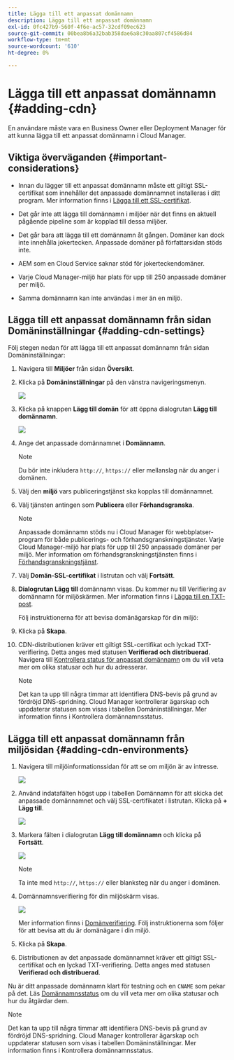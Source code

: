 ```yaml
---
title: Lägga till ett anpassat domännamn
description: Lägga till ett anpassat domännamn
exl-id: 0fc427b9-560f-4f6e-ac57-32cdf09ec623
source-git-commit: 00bea8b6a32bab358dae6a8c30aa807cf4586d84
workflow-type: tm+mt
source-wordcount: '610'
ht-degree: 0%

---
```


# Lägga till ett anpassat domännamn {#adding-cdn}

En användare måste vara en Business Owner eller Deployment Manager för att kunna lägga till ett anpassat domännamn i Cloud Manager.

## Viktiga överväganden {#important-considerations}

* Innan du lägger till ett anpassat domännamn måste ett giltigt SSL-certifikat som innehåller det anpassade domännamnet installeras i ditt program. Mer information finns i [Lägga till ett SSL-certifikat](/help/implementing/cloud-manager/managing-ssl-certifications/add-ssl-certificate.md).

* Det går inte att lägga till domännamn i miljöer när det finns en aktuell pågående pipeline som är kopplad till dessa miljöer.

* Det går bara att lägga till ett domännamn åt gången. Domäner kan dock inte innehålla jokertecken. Anpassade domäner på författarsidan stöds inte.

* AEM som en Cloud Service saknar stöd för jokerteckendomäner.

* Varje Cloud Manager-miljö har plats för upp till 250 anpassade domäner per miljö.

* Samma domännamn kan inte användas i mer än en miljö.

## Lägga till ett anpassat domännamn från sidan Domäninställningar {#adding-cdn-settings}

Följ stegen nedan för att lägga till ett anpassat domännamn från sidan Domäninställningar:

1. Navigera till **Miljöer** från sidan **Översikt**.

1. Klicka på **Domäninställningar** på den vänstra navigeringsmenyn.

   ![](/help/implementing/cloud-manager/assets/cdn/cdn-create.png)

1. Klicka på knappen **Lägg till domän** för att öppna dialogrutan **Lägg till domännamn**.

   ![](/help/implementing/cloud-manager/assets/cdn/add-cdn1.png)

1. Ange det anpassade domännamnet i **Domännamn**.

   >[!NOTE]
   >Du bör inte inkludera `http://`, `https://` eller mellanslag när du anger i domänen.

1. Välj den **miljö** vars publiceringstjänst ska kopplas till domännamnet.

1. Välj tjänsten antingen som **Publicera** eller **Förhandsgranska**.

   >[!NOTE]
   >Anpassade domännamn stöds nu i Cloud Manager för webbplatser-program för både publicerings- och förhandsgranskningstjänster. Varje Cloud Manager-miljö har plats för upp till 250 anpassade domäner per miljö. Mer information om förhandsgranskningstjänsten finns i [Förhandsgranskningstjänst](/help/implementing/cloud-manager/manage-environments.md#preview-service).

1. Välj **Domän-SSL-certifikat** i listrutan och välj **Fortsätt**.

1. **Dialogrutan Lägg till** domännamn visas. Du kommer nu till Verifiering av domännamn för miljöskärmen. Mer information finns i [Lägga till en TXT-post](/help/implementing/cloud-manager/custom-domain-names/add-text-record.md).

   Följ instruktionerna för att bevisa domänägarskap för din miljö:

1. Klicka på **Skapa**.
1. CDN-distributionen kräver ett giltigt SSL-certifikat och lyckad TXT-verifiering. Detta anges med statusen **Verifierad och distribuerad**.
Navigera till [Kontrollera status för anpassat domännamn](/help/implementing/cloud-manager/custom-domain-names/check-domain-name-status.md) om du vill veta mer om olika statusar och hur du adresserar.

   >[!NOTE]
   >Det kan ta upp till några timmar att identifiera DNS-bevis på grund av fördröjd DNS-spridning. Cloud Manager kontrollerar ägarskap och uppdaterar statusen som visas i tabellen Domäninställningar. Mer information finns i Kontrollera domännamnsstatus.

## Lägga till ett anpassat domännamn från miljösidan {#adding-cdn-environments}

1. Navigera till miljöinformationssidan för att se om miljön är av intresse.

   ![](/help/implementing/cloud-manager/assets/cdn/cdn-create4.png)

1. Använd indatafälten högst upp i tabellen Domännamn för att skicka det anpassade domännamnet och välj SSL-certifikatet i listrutan. Klicka på **+ Lägg till**.

   ![](/help/implementing/cloud-manager/assets/cdn/cdn-create3.png)

1. Markera fälten i dialogrutan **Lägg till domännamn** och klicka på **Fortsätt**.

   ![](/help/implementing/cloud-manager/assets/cdn/cdn-create5.png)

   >[!NOTE]
   >Ta inte med `http://`, `https://` eller blanksteg när du anger i domänen.

1. Domännamnsverifiering för din miljöskärm visas.

   ![](/help/implementing/cloud-manager/assets/cdn/cdn-create6.png)

   Mer information finns i [Domänverifiering](/help/implementing/cloud-manager/custom-domain-names/add-text-record.md). Följ instruktionerna som följer för att bevisa att du är domänägare i din miljö.

1. Klicka på **Skapa**.

1. Distributionen av det anpassade domännamnet kräver ett giltigt SSL-certifikat och en lyckad TXT-verifiering. Detta anges med statusen **Verifierad och distribuerad**.

Nu är ditt anpassade domännamn klart för testning och en `CNAME` som pekar på det. Läs [Domännamnsstatus](/help/implementing/cloud-manager/custom-domain-names/check-domain-name-status.md) om du vill veta mer om olika statusar och hur du åtgärdar dem.

>[!NOTE]
>Det kan ta upp till några timmar att identifiera DNS-bevis på grund av fördröjd DNS-spridning. Cloud Manager kontrollerar ägarskap och uppdaterar statusen som visas i tabellen Domäninställningar. Mer information finns i Kontrollera domännamnsstatus.
